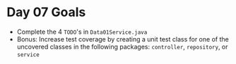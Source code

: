 # Day 07 Goals

- Complete the 4 `TODO`'s in `Data01Service.java`
- Bonus: Increase test coverage by creating a unit test class for one of the uncovered classes in the following packages: `controller`, `repository`, or `service`